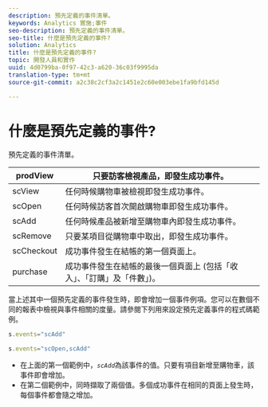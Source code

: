 ```yaml
---
description: 預先定義的事件清單。
keywords: Analytics 實施;事件
seo-description: 預先定義的事件清單。
seo-title: 什麼是預先定義的事件?
solution: Analytics
title: 什麼是預先定義的事件?
topic: 開發人員和實作
uuid: 4d0799ba-0f97-42c3-a620-36c03f9995da
translation-type: tm+mt
source-git-commit: a2c38c2cf3a2c1451e2c60e003ebe1fa9bfd145d

---
```



# 什麼是預先定義的事件?

預先定義的事件清單。

| prodView | 只要訪客檢視產品，即發生成功事件。 |
|---|---|
| scView | 任何時候購物車被檢視即發生成功事件。 |
| scOpen | 任何時候訪客首次開啟購物車即發生成功事件。 |
| scAdd | 任何時候產品被新增至購物車內即發生成功事件。 |
| scRemove | 只要某項目從購物車中取出，即發生成功事件。 |
| scCheckout | 成功事件發生在結帳的第一個頁面上。 |
| purchase | 成功事件發生在結帳的最後一個頁面上 (包括「收入」、「訂購」及「件數」)。 |

當上述其中一個預先定義的事件發生時，即會增加一個事件例項。您可以在數個不同的報表中檢視與事件相關的度量。請參閱下列用來設定預先定義事件的程式碼範例。

```js
s.events="scAdd"
```

```js
s.events="scOpen,scAdd"
```

* 在上面的第一個範例中，*`scAdd`*&#x200B;為該事件的值。只要有項目新增至購物車，該事件即會增加。
* 在第二個範例中，同時擷取了兩個值。多個成功事件在相同的頁面上發生時，每個事件都會隨之增加。

